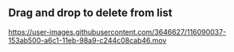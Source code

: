 ## Drag and drop to delete from list

https://user-images.githubusercontent.com/3646627/116090037-153ab500-a6c1-11eb-98a9-c244c08cab46.mov
